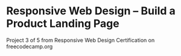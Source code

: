 # Responsive Web Design – Build a Product Landing Page

Project 3 of 5 from Responsive Web Design Certification on freecodecamp.org
